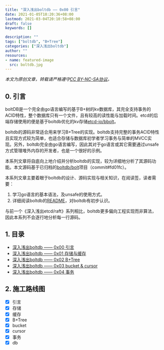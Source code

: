 ```yaml
---
title: "深入浅出boltdb —— 0x00 引言"
date: 2021-01-05T18:20:36+08:00
lastmod: 2021-03-04T20:10:58+08:00
draft: false
keywords: []

description: ""
tags: ["boltdb", "B+Tree"]
categories: ["深入浅出boltdb"]
author: ""
resources:
- name: featured-image
  src: boltdb.jpg
---
```


*本文为原创文章，转载请严格遵守[CC BY-NC-SA协议](https://creativecommons.org/licenses/by-nc-sa/4.0/)。*

<!--more-->

## 0. 引言

boltDB是一个完全由go语言编写的基于B+树的kv数据库，其完全支持事务的ACID特性，整个数据库只有一个文件，且有较高的读性能与加载时间。etcd的后端存储使用的便是基于boltdb优化的kv存储[etcd-io/bbolt](https://github.com/etcd-io/bbolt)。

boltdb的源码非常适合用来学习B+Tree的实现。boltdb支持完整的事务ACID特性且实现方式较为简单，也适合存储与数据库初学者学习事务与简单的MVCC实现。另外，boltdb完全由go语言编写，因此其对于go语言或其它需要通过unsafe方式管理堆外内存的开发者，也是一个很好的示例。

本系列文章将自底向上地介绍并分析boltdb的实现，较为详细地分析了其源码功能。本文源码基于已归档的[boltdb/bolt](https://github.com/boltdb/bolt)项目（commit#fd01fc）。

本系列文章主要着眼于boltdb的设计、源码实现与相关知识，在阅读签，读者需要：

1. 学习go语言的基本语法，及unsafe的使用方式。
2. 详细阅读boltdb的[README](https://github.com/boltdb/bolt/blob/master/README.md)，对boltdb有初步认识。

与前一个《深入浅出etcd/raft》系列相比，boltdb更多偏向工程实现而非算法，因此本系列不会逐行地分析每一行源码。


## 1. 目录

- [深入浅出boltdb —— 0x00 引言](/posts/code-reading/boltdb-made-simple/0-introduction/)
- [深入浅出boltdb —— 0x01 存储与缓存](/posts/code-reading/boltdb-made-simple/1-storage-cache/)
- [深入浅出boltdb —— 0x02 B+Tree](/posts/code-reading/boltdb-made-simple/2-b+tree/)
- [深入浅出boltdb —— 0x03 bucket & cursor](/posts/code-reading/boltdb-made-simple/3-bucket-cursor/)
- [深入浅出boltdb —— 0x04 事务](/posts/code-reading/boltdb-made-simple/4-transaction/)

## 2. 施工路线图

- [x] 引言
- [x] 存储
- [x] 缓存
- [x] B+Tree
- [x] bucket
- [x] cursor
- [x] 事务
- [x] db